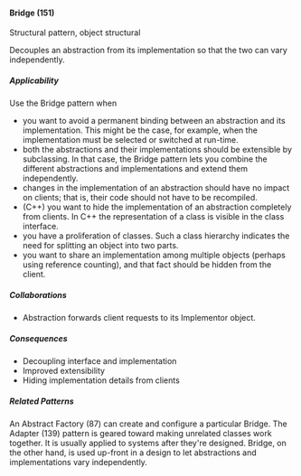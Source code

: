 #### Bridge (151)

Structural pattern, object structural

Decouples an abstraction from its implementation so that the two can vary independently.

##### Applicability

Use the Bridge pattern when

 * you want to avoid a permanent binding between an abstraction and its implementation. This might be the case, for example, when the implementation must be selected or switched at run-time.
 * both the abstractions and their implementations should be extensible by subclassing. In that case, the Bridge pattern lets you combine the different abstractions and implementations and extend them independently.
 * changes in the implementation of an abstraction should have no impact on clients; that is, their code should not have to be recompiled.
 * (C++) you want to hide the implementation of an abstraction completely from clients. In C++ the representation of a class is visible in the class interface.
 * you have a proliferation of classes. Such a class hierarchy indicates the need for splitting an object into two parts.
 * you want to share an implementation among multiple objects (perhaps using reference counting), and that fact should be hidden from the client.

##### Collaborations

 * Abstraction forwards client requests to its Implementor object.

##### Consequences

 * Decoupling interface and implementation
 * Improved extensibility
 * Hiding implementation details from clients

##### Related Patterns

An Abstract Factory (87) can create and configure a particular Bridge. The Adapter (139) pattern is geared toward making unrelated classes work together. It is usually applied to systems after they're designed. Bridge, on the other hand, is used up-front in a design to let abstractions and implementations vary independently.
